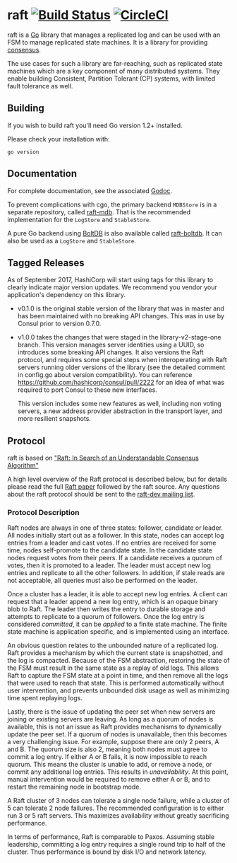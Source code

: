 raft [![Build Status](https://travis-ci.org/hashicorp/raft.png)](https://travis-ci.org/hashicorp/raft) [![CircleCI](https://circleci.com/gh/hashicorp/raft.svg?style=svg)](https://circleci.com/gh/hashicorp/raft)
====

raft is a [Go](http://www.golang.org) library that manages a replicated
log and can be used with an FSM to manage replicated state machines. It
is a library for providing [consensus](http://en.wikipedia.org/wiki/Consensus_(computer_science)).

The use cases for such a library are far-reaching, such as replicated state
machines which are a key component of many distributed systems. They enable
building Consistent, Partition Tolerant (CP) systems, with limited
fault tolerance as well.

## Building

If you wish to build raft you'll need Go version 1.2+ installed.

Please check your installation with:

```
go version
```

## Documentation

For complete documentation, see the associated [Godoc](http://godoc.org/github.com/hashicorp/raft).

To prevent complications with cgo, the primary backend `MDBStore` is in a separate repository,
called [raft-mdb](http://github.com/hashicorp/raft-mdb). That is the recommended implementation
for the `LogStore` and `StableStore`.

A pure Go backend using [BoltDB](https://github.com/boltdb/bolt) is also available called
[raft-boltdb](https://github.com/hashicorp/raft-boltdb). It can also be used as a `LogStore`
and `StableStore`.

## Tagged Releases

As of September 2017, HashiCorp will start using tags for this library to clearly indicate
major version updates. We recommend you vendor your application's dependency on this library.

* v0.1.0 is the original stable version of the library that was in master and has been maintained
with no breaking API changes. This was in use by Consul prior to version 0.7.0.

* v1.0.0 takes the changes that were staged in the library-v2-stage-one branch. This version
manages server identities using a UUID, so introduces some breaking API changes. It also versions
the Raft protocol, and requires some special steps when interoperating with Raft servers running
older versions of the library (see the detailed comment in config.go about version compatibility).
You can reference https://github.com/hashicorp/consul/pull/2222 for an idea of what was required
to port Consul to these new interfaces.

    This version includes some new features as well, including non voting servers, a new address
    provider abstraction in the transport layer, and more resilient snapshots.

## Protocol

raft is based on ["Raft: In Search of an Understandable Consensus Algorithm"](https://ramcloud.stanford.edu/wiki/download/attachments/11370504/raft.pdf)

A high level overview of the Raft protocol is described below, but for details please read the full
[Raft paper](https://ramcloud.stanford.edu/wiki/download/attachments/11370504/raft.pdf)
followed by the raft source. Any questions about the raft protocol should be sent to the
[raft-dev mailing list](https://groups.google.com/forum/#!forum/raft-dev).

### Protocol Description

Raft nodes are always in one of three states: follower, candidate or leader. All
nodes initially start out as a follower. In this state, nodes can accept log entries
from a leader and cast votes. If no entries are received for some time, nodes
self-promote to the candidate state. In the candidate state nodes request votes from
their peers. If a candidate receives a quorum of votes, then it is promoted to a leader.
The leader must accept new log entries and replicate to all the other followers.
In addition, if stale reads are not acceptable, all queries must also be performed on
the leader.

Once a cluster has a leader, it is able to accept new log entries. A client can
request that a leader append a new log entry, which is an opaque binary blob to
Raft. The leader then writes the entry to durable storage and attempts to replicate
to a quorum of followers. Once the log entry is considered *committed*, it can be
*applied* to a finite state machine. The finite state machine is application specific,
and is implemented using an interface.

An obvious question relates to the unbounded nature of a replicated log. Raft provides
a mechanism by which the current state is snapshotted, and the log is compacted. Because
of the FSM abstraction, restoring the state of the FSM must result in the same state
as a replay of old logs. This allows Raft to capture the FSM state at a point in time,
and then remove all the logs that were used to reach that state. This is performed automatically
without user intervention, and prevents unbounded disk usage as well as minimizing
time spent replaying logs.

Lastly, there is the issue of updating the peer set when new servers are joining
or existing servers are leaving. As long as a quorum of nodes is available, this
is not an issue as Raft provides mechanisms to dynamically update the peer set.
If a quorum of nodes is unavailable, then this becomes a very challenging issue.
For example, suppose there are only 2 peers, A and B. The quorum size is also
2, meaning both nodes must agree to commit a log entry. If either A or B fails,
it is now impossible to reach quorum. This means the cluster is unable to add,
or remove a node, or commit any additional log entries. This results in *unavailability*.
At this point, manual intervention would be required to remove either A or B,
and to restart the remaining node in bootstrap mode.

A Raft cluster of 3 nodes can tolerate a single node failure, while a cluster
of 5 can tolerate 2 node failures. The recommended configuration is to either
run 3 or 5 raft servers. This maximizes availability without
greatly sacrificing performance.

In terms of performance, Raft is comparable to Paxos. Assuming stable leadership,
committing a log entry requires a single round trip to half of the cluster.
Thus performance is bound by disk I/O and network latency.


